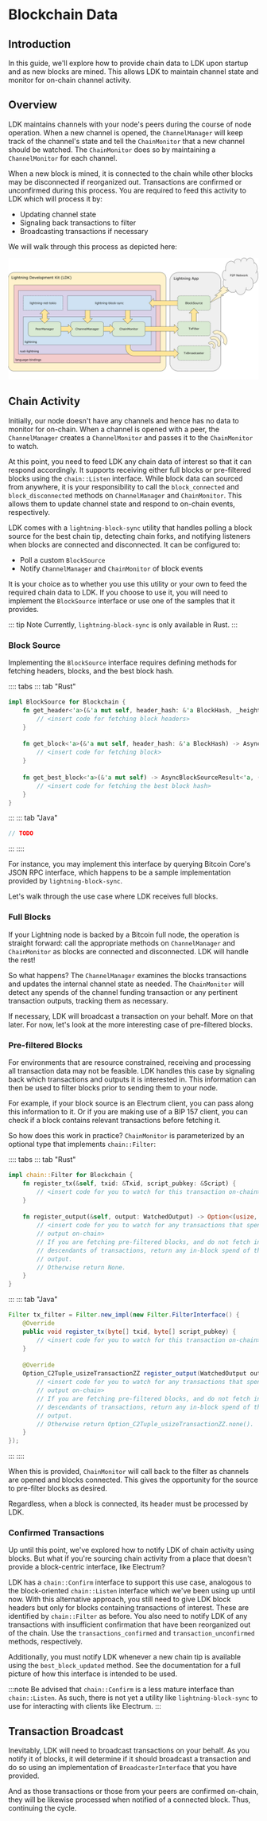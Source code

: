 # Blockchain Data

## Introduction

In this guide, we'll explore how to provide chain data to LDK upon startup and
as new blocks are mined. This allows LDK to maintain channel state and monitor
for on-chain channel activity.

## Overview

LDK maintains channels with your node's peers during the course of node
operation. When a new channel is opened, the `ChannelManager` will keep track of
the channel's state and tell the `ChainMonitor` that a new channel should be
watched. The `ChainMonitor` does so by maintaining a `ChannelMonitor` for each
channel.

When a new block is mined, it is connected to the chain while other blocks may
be disconnected if reorganized out. Transactions are confirmed or unconfirmed
during this process. You are required to feed this activity to LDK which will
process it by:

* Updating channel state
* Signaling back transactions to filter
* Broadcasting transactions if necessary

We will walk through this process as depicted here:

![LDK block processing](./assets/ldk-block-processing.svg)

## Chain Activity

Initially, our node doesn't have any channels and hence has no data to monitor
for on-chain. When a channel is opened with a peer, the `ChannelManager` creates
a `ChannelMonitor` and passes it to the `ChainMonitor` to watch.

At this point, you need to feed LDK any chain data of interest so that it can
respond accordingly. It supports receiving either full blocks or pre-filtered
blocks using the `chain::Listen` interface. While block data can sourced from
anywhere, it is your responsibility to call the `block_connected` and
`block_disconnected` methods on `ChannelManager` and `ChainMonitor`. This allows
them to update channel state and respond to on-chain events, respectively.

LDK comes with a `lightning-block-sync` utility that handles polling a block
source for the best chain tip, detecting chain forks, and notifying listeners
when blocks are connected and disconnected. It can be configured to:

* Poll a custom `BlockSource`
* Notify `ChannelManager` and `ChainMonitor` of block events

It is your choice as to whether you use this utility or your own to feed the
required chain data to LDK. If you choose to use it, you will need to implement
the `BlockSource` interface or use one of the samples that it provides.

::: tip Note
Currently, `lightning-block-sync` is only available in Rust.
:::

### Block Source

Implementing the `BlockSource` interface requires defining methods for fetching
headers, blocks, and the best block hash.

:::: tabs
::: tab "Rust"

```rust
impl BlockSource for Blockchain {
	fn get_header<'a>(&'a mut self, header_hash: &'a BlockHash, _height: Option<u32>) -> AsyncBlockSourceResult<'a, BlockHeaderData> {
		// <insert code for fetching block headers>
	}

	fn get_block<'a>(&'a mut self, header_hash: &'a BlockHash) -> AsyncBlockSourceResult<'a, Block> {
		// <insert code for fetching block>
	}

	fn get_best_block<'a>(&'a mut self) -> AsyncBlockSourceResult<'a, (BlockHash, Option<u32>)> {
		// <insert code for fetching the best block hash>
	}
}
```

:::
::: tab "Java"

```java
// TODO
```

:::
::::

For instance, you may implement this interface by querying Bitcoin Core's JSON
RPC interface, which happens to be a sample implementation provided by
`lightning-block-sync`.

Let's walk through the use case where LDK receives full blocks.

### Full Blocks

If your Lightning node is backed by a Bitcoin full node, the operation is
straight forward: call the appropriate methods on `ChannelManager` and
`ChainMonitor` as blocks are connected and disconnected. LDK will handle the
rest!

So what happens? The `ChannelManager` examines the blocks transactions and
updates the internal channel state as needed. The `ChainMonitor` will detect
any spends of the channel funding transaction or any pertinent transaction
outputs, tracking them as necessary.

If necessary, LDK will broadcast a transaction on your behalf. More on that
later. For now, let's look at the more interesting case of pre-filtered blocks.

### Pre-filtered Blocks

For environments that are resource constrained, receiving and processing all
transaction data may not be feasible. LDK handles this case by signaling back
which transactions and outputs it is interested in. This information can then be
used to filter blocks prior to sending them to your node.

For example, if your block source is an Electrum client, you can pass along this
information to it. Or if you are making use of a BIP 157 client, you can check
if a block contains relevant transactions before fetching it.

So how does this work in practice? `ChainMonitor` is parameterized by an
optional type that implements `chain::Filter`:

:::: tabs
::: tab "Rust"

```rust
impl chain::Filter for Blockchain {
	fn register_tx(&self, txid: &Txid, script_pubkey: &Script) {
		// <insert code for you to watch for this transaction on-chain>
	}

	fn register_output(&self, output: WatchedOutput) -> Option<(usize, Transaction)> {
		// <insert code for you to watch for any transactions that spend this
		// output on-chain>
		// If you are fetching pre-filtered blocks, and do not fetch in-block
		// descendants of transactions, return any in-block spend of the given
		// output.
		// Otherwise return None.
	}
}
```

:::
::: tab "Java"

```java
Filter tx_filter = Filter.new_impl(new Filter.FilterInterface() {
	@Override
	public void register_tx(byte[] txid, byte[] script_pubkey) {
		// <insert code for you to watch for this transaction on-chain>
	}

	@Override
	Option_C2Tuple_usizeTransactionZZ register_output(WatchedOutput output) {
		// <insert code for you to watch for any transactions that spend this
		// output on-chain>
		// If you are fetching pre-filtered blocks, and do not fetch in-block
		// descendants of transactions, return any in-block spend of the given
		// output.
		// Otherwise return Option_C2Tuple_usizeTransactionZZ.none().
	}
});
```

:::
::::

When this is provided, `ChainMonitor` will call back to the filter as channels
are opened and blocks connected. This gives the opportunity for the source to
pre-filter blocks as desired.

Regardless, when a block is connected, its header must be processed by LDK.

### Confirmed Transactions

Up until this point, we've explored how to notify LDK of chain activity using
blocks. But what if you're sourcing chain activity from a place that doesn't
provide a block-centric interface, like Electrum?

LDK has a `chain::Confirm` interface to support this use case, analogous to the
block-oriented `chain::Listen` interface which we've been using up until now.
With this alternative approach, you still need to give LDK block headers but
only for blocks containing transactions of interest. These are identified by
`chain::Filter` as before. You also need to notify LDK of any transactions with
insufficient confirmation that have been reorganized out of the chain. Use the
`transactions_confirmed` and `transaction_unconfirmed` methods, respectively.

Additionally, you must notify LDK whenever a new chain tip is available using
the `best_block_updated` method. See the documentation for a full picture of how
this interface is intended to be used.

:::note
Be advised that `chain::Confirm` is a less mature interface than
`chain::Listen`. As such, there is not yet a utility like `lightning-block-sync`
to use for interacting with clients like Electrum.
:::

## Transaction Broadcast

Inevitably, LDK will need to broadcast transactions on your behalf. As you
notify it of blocks, it will determine if it should broadcast a transaction and
do so using an implementation of `BroadcasterInterface` that you have provided.

And as those transactions or those from your peers are confirmed on-chain, they
will be likewise processed when notified of a connected block. Thus, continuing
the cycle.
